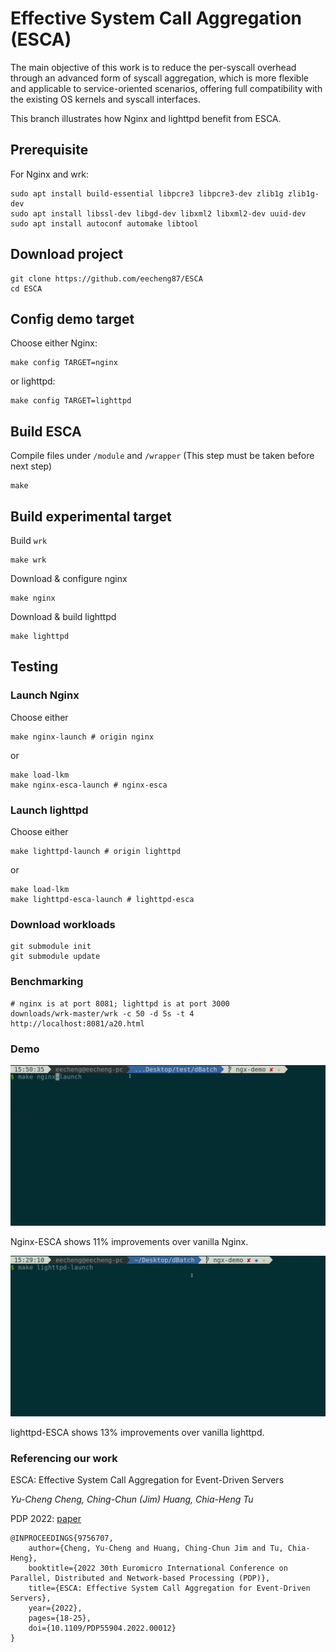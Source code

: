 # Effective System Call Aggregation (ESCA)

The main objective of this work is to reduce the per-syscall overhead through
an advanced form of syscall aggregation, which is more flexible and applicable
to service-oriented scenarios, offering full compatibility with the existing
OS kernels and syscall interfaces.

This branch illustrates how Nginx and lighttpd benefit from ESCA.

## Prerequisite
For Nginx and wrk:
```shell
sudo apt install build-essential libpcre3 libpcre3-dev zlib1g zlib1g-dev
sudo apt install libssl-dev libgd-dev libxml2 libxml2-dev uuid-dev
sudo apt install autoconf automake libtool
```

## Download project
```shell
git clone https://github.com/eecheng87/ESCA
cd ESCA
```

## Config demo target
Choose either Nginx:
```shell
make config TARGET=nginx
```

or lighttpd:
```shell
make config TARGET=lighttpd
```

## Build ESCA
Compile files under `/module` and `/wrapper` (This step must be taken before next step)
```shell
make
```

## Build experimental target
Build `wrk`
```shell
make wrk
```

Download & configure nginx
```shell
make nginx
```

Download & build lighttpd
```shell
make lighttpd
```

## Testing

### Launch Nginx
Choose either
```shell
make nginx-launch # origin nginx
```
or

```shell
make load-lkm
make nginx-esca-launch # nginx-esca
```

### Launch lighttpd
Choose either
```shell
make lighttpd-launch # origin lighttpd
```
or

```shell
make load-lkm
make lighttpd-esca-launch # lighttpd-esca
```

### Download workloads
```shell
git submodule init
git submodule update
```

### Benchmarking
```shell
# nginx is at port 8081; lighttpd is at port 3000
downloads/wrk-master/wrk -c 50 -d 5s -t 4 http://localhost:8081/a20.html
```

### Demo
![image](assets/demo.gif)

Nginx-ESCA shows 11% improvements over vanilla Nginx.

![image](assets/light-demo.gif)

lighttpd-ESCA shows 13% improvements over vanilla lighttpd.

### Referencing our work
ESCA: Effective System Call Aggregation for Event-Driven Servers

*Yu-Cheng Cheng, Ching-Chun (Jim) Huang, Chia-Heng Tu*

PDP 2022: [paper](https://ieeexplore.ieee.org/abstract/document/9756707)
```
@INPROCEEDINGS{9756707,
    author={Cheng, Yu-Cheng and Huang, Ching-Chun Jim and Tu, Chia-Heng},
    booktitle={2022 30th Euromicro International Conference on Parallel, Distributed and Network-based Processing (PDP)},
    title={ESCA: Effective System Call Aggregation for Event-Driven Servers},
    year={2022},
    pages={18-25},
    doi={10.1109/PDP55904.2022.00012}
}
```
